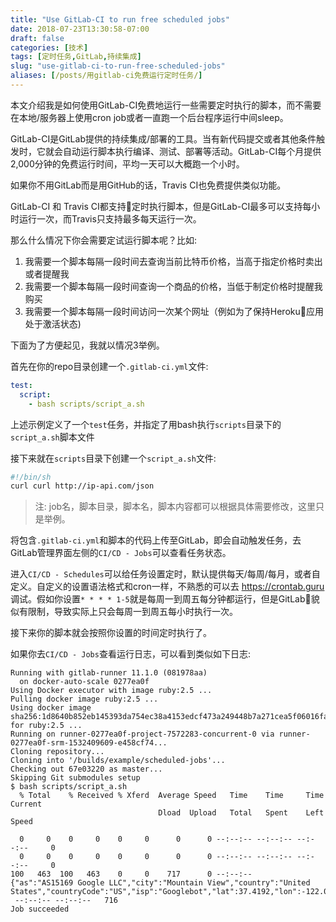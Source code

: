 ```yaml
---
title: "Use GitLab-CI to run free scheduled jobs"
date: 2018-07-23T13:30:58-07:00
draft: false
categories: [技术]
tags: [定时任务,GitLab,持续集成]
slug: "use-gitlab-ci-to-run-free-scheduled-jobs"
aliases: [/posts/用gitlab-ci免费运行定时任务/]
---
```


本文介绍我是如何使用GitLab-CI免费地运行一些需要定时执行的脚本，而不需要在本地/服务器上使用cron job或者一直跑一个后台程序运行中间sleep。

<!--more-->

GitLab-CI是GitLab提供的持续集成/部署的工具。当有新代码提交或者其他条件触发时，它就会自动运行脚本执行编译、测试、部署等活动。GitLab-CI每个月提供2,000分钟的免费运行时间，平均一天可以大概跑一个小时。

如果你不用GitLab而是用GitHub的话，Travis CI也免费提供类似功能。

GitLab-CI 和 Travis CI都支持定时执行脚本，但是GitLab-CI最多可以支持每小时运行一次，而Travis只支持最多每天运行一次。

那么什么情况下你会需要定试运行脚本呢？比如:

1. 我需要一个脚本每隔一段时间去查询当前比特币价格，当高于指定价格时卖出或者提醒我
2. 我需要一个脚本每隔一段时间查询一个商品的价格，当低于制定价格时提醒我购买
3. 我需要一个脚本每隔一段时间访问一次某个网址（例如为了保持Heroku应用处于激活状态)

下面为了方便起见，我就以情况3举例。

首先在你的repo目录创建一个`.gitlab-ci.yml`文件:

```yml
test:
  script:
    - bash scripts/script_a.sh
```

上述示例定义了一个`test`任务，并指定了用bash执行`scripts`目录下的`script_a.sh`脚本文件

接下来就在`scripts`目录下创建一个`script_a.sh`文件:

```sh
#!/bin/sh
curl curl http://ip-api.com/json
```

> 注: job名，脚本目录，脚本名，脚本内容都可以根据具体需要修改，这里只是举例。

将包含`.gitlab-ci.yml`和脚本的代码上传至GitLab，即会自动触发任务，去GitLab管理界面左侧的`CI/CD - Jobs`可以查看任务状态。

进入`CI/CD - Schedules`可以给任务设置定时，默认提供每天/每周/每月，或者自定义。自定义的设置语法格式和cron一样，不熟悉的可以去 https://crontab.guru 调试。假如你设置`* * * * 1-5`就是每周一到周五每分钟都运行，但是GitLab貌似有限制，导致实际上只会每周一到周五每小时执行一次。

接下来你的脚本就会按照你设置的时间定时执行了。

如果你去`CI/CD - Jobs`查看运行日志，可以看到类似如下日志:

```shell
Running with gitlab-runner 11.1.0 (081978aa)
  on docker-auto-scale 0277ea0f
Using Docker executor with image ruby:2.5 ...
Pulling docker image ruby:2.5 ...
Using docker image sha256:1d8640b852eb145393da754ec38a4153edcf473a249448b7a271cea5f06016fa for ruby:2.5 ...
Running on runner-0277ea0f-project-7572283-concurrent-0 via runner-0277ea0f-srm-1532409609-e458cf74...
Cloning repository...
Cloning into '/builds/example/scheduled-jobs'...
Checking out 67e03220 as master...
Skipping Git submodules setup
$ bash scripts/script_a.sh
  % Total    % Received % Xferd  Average Speed   Time    Time     Time  Current
                                 Dload  Upload   Total   Spent    Left  Speed

  0     0    0     0    0     0      0      0 --:--:-- --:--:-- --:--:--     0
  0     0    0     0    0     0      0      0 --:--:-- --:--:-- --:--:--     0
100   463  100   463    0     0    717      0 --:--:--
{"as":"AS15169 Google LLC","city":"Mountain View","country":"United States","countryCode":"US","isp":"Googlebot","lat":37.4192,"lon":-122.0574,"org":"Googlebot","query":"66.249.64.149","region":"CA","regionName":"California","status":"success","timezone":"America/Los_Angeles","zip":"94043"}
 --:--:-- --:--:--   716
Job succeeded
```